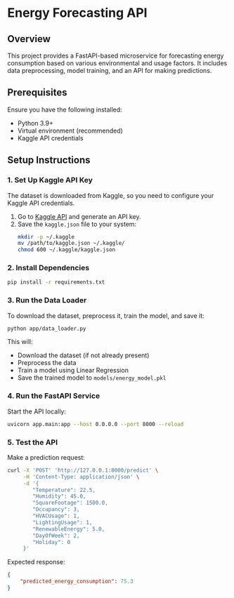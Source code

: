 # Energy Forecasting API

## Overview
This project provides a FastAPI-based microservice for forecasting energy consumption based on various environmental and usage factors. 
It includes data preprocessing, model training, and an API for making predictions.

## Prerequisites
Ensure you have the following installed:
- Python 3.9+
- Virtual environment (recommended)
- Kaggle API credentials

## Setup Instructions

### 1. Set Up Kaggle API Key
The dataset is downloaded from Kaggle, so you need to configure your Kaggle API credentials.

1. Go to [Kaggle API](https://www.kaggle.com/account) and generate an API key.
2. Save the `kaggle.json` file to your system:
   ```sh
   mkdir -p ~/.kaggle
   mv /path/to/kaggle.json ~/.kaggle/
   chmod 600 ~/.kaggle/kaggle.json
   ```

### 2. Install Dependencies
```sh
pip install -r requirements.txt
```

### 3. Run the Data Loader
To download the dataset, preprocess it, train the model, and save it:
```sh
python app/data_loader.py
```

This will:
- Download the dataset (if not already present)
- Preprocess the data
- Train a model using Linear Regression
- Save the trained model to `models/energy_model.pkl`

### 4. Run the FastAPI Service
Start the API locally:
```sh
uvicorn app.main:app --host 0.0.0.0 --port 8000 --reload
```

### 5. Test the API
Make a prediction request:
```sh
curl -X 'POST' 'http://127.0.0.1:8000/predict' \
     -H 'Content-Type: application/json' \
     -d '{
        "Temperature": 22.5,
        "Humidity": 45.0,
        "SquareFootage": 1500.0,
        "Occupancy": 3,
        "HVACUsage": 1,
        "LightingUsage": 1,
        "RenewableEnergy": 5.0,
        "DayOfWeek": 2,
        "Holiday": 0
     }'
```

Expected response:
```json
{
    "predicted_energy_consumption": 75.3
}
```
